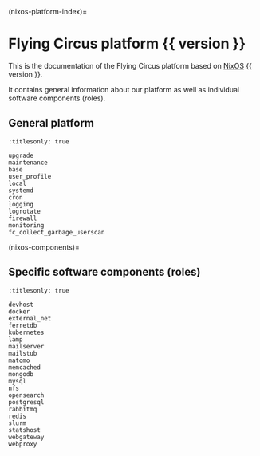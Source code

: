 (nixos-platform-index)=
# Flying Circus platform {{ version }}

This is the documentation of the Flying Circus platform based on [NixOS]
{{ version }}.

It contains general information about our platform as well as individual
software components (roles).

## General platform

```{toctree}
:titlesonly: true

upgrade
maintenance
base
user_profile
local
systemd
cron
logging
logrotate
firewall
monitoring
fc_collect_garbage_userscan
```

(nixos-components)=

## Specific software components (roles)

```{toctree}
:titlesonly: true

devhost
docker
external_net
ferretdb
kubernetes
lamp
mailserver
mailstub
matomo
memcached
mongodb
mysql
nfs
opensearch
postgresql
rabbitmq
redis
slurm
statshost
webgateway
webproxy
```

[nixos]: https://nixos.org
